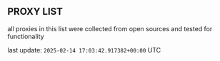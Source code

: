 ## PROXY LIST

all proxies in this list were collected from open sources and tested for functionality

last update: `2025-02-14 17:03:42.917382+00:00` UTC